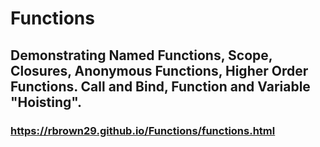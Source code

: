 # Functions

## Demonstrating Named Functions, Scope, Closures, Anonymous Functions, Higher Order Functions. Call and Bind, Function and Variable "Hoisting".


### https://rbrown29.github.io/Functions/functions.html
